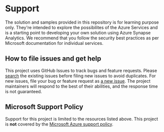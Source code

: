 # Support


The solution and samples provided in this repository is for learning purpose only. They're intended to explore the possibilites of the Azure Services and is a starting point to developing your own solution using Azure Synapse Analytics. We recommend that you follow the security best practices as per Microsoft documentation for individual services.


## How to file issues and get help


This project uses GitHub Issues to track bugs and feature requests. Please [search](https://github.com/Azure/Azure-Orbital-Analytics-Samples/issues) the existing issues before filing new issues to avoid duplicates. For new issues, file your bug or feature request as [a new issue](https://github.com/Azure/Azure-Orbital-Analytics-Samples/issues/new). The project maintainers will respond to the best of their abilities, and the response time is not guaranteed.  


## Microsoft Support Policy


Support for this project is limited to the resources listed above. This project is **not** covered by the [Microsoft Azure support policy](https://azure.microsoft.com/en-us/support/).